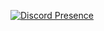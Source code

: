 [![Discord Presence](https://lanyard.cnrad.dev/api/:924852525839036518)](https://discord.com/users/:924852525839036518)
